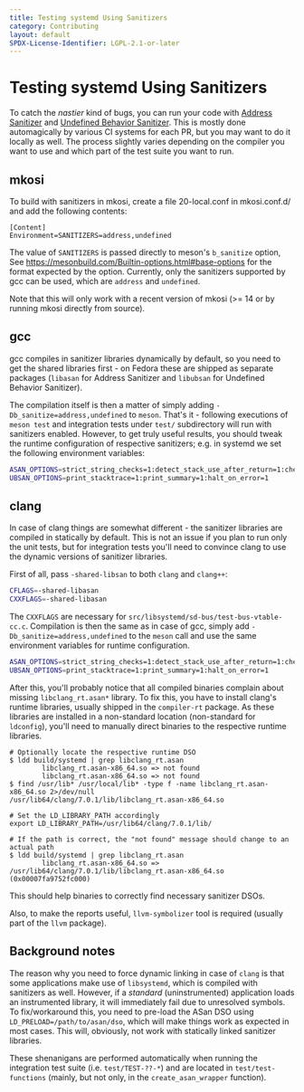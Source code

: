 ```yaml
---
title: Testing systemd Using Sanitizers
category: Contributing
layout: default
SPDX-License-Identifier: LGPL-2.1-or-later
---
```


# Testing systemd Using Sanitizers

To catch the *nastier* kind of bugs, you can run your code with [Address Sanitizer](https://clang.llvm.org/docs/AddressSanitizer.html)
and [Undefined Behavior Sanitizer](https://clang.llvm.org/docs/UndefinedBehaviorSanitizer.html).
This is mostly done automagically by various CI systems for each PR, but you may
want to do it locally as well. The process slightly varies depending on the
compiler you want to use and which part of the test suite you want to run.

## mkosi

To build with sanitizers in mkosi, create a file 20-local.conf in mkosi.conf.d/ and add the following
contents:

```
[Content]
Environment=SANITIZERS=address,undefined
```

The value of `SANITIZERS` is passed directly to meson's `b_sanitize` option, See
https://mesonbuild.com/Builtin-options.html#base-options for the format expected by the option. Currently,
only the sanitizers supported by gcc can be used, which are `address` and `undefined`.

Note that this will only work with a recent version of mkosi (>= 14 or by running mkosi directly from source).

## gcc
gcc compiles in sanitizer libraries dynamically by default, so you need to get
the shared libraries first - on Fedora these are shipped as separate packages
(`libasan` for Address Sanitizer and `libubsan` for Undefined Behavior Sanitizer).

The compilation itself is then a matter of simply adding `-Db_sanitize=address,undefined`
to `meson`. That's it - following executions of `meson test` and integration tests
under `test/` subdirectory will run with sanitizers enabled. However, to get
truly useful results, you should tweak the runtime configuration of respective
sanitizers; e.g. in systemd we set the following environment variables:

```bash
ASAN_OPTIONS=strict_string_checks=1:detect_stack_use_after_return=1:check_initialization_order=1:strict_init_order=1
UBSAN_OPTIONS=print_stacktrace=1:print_summary=1:halt_on_error=1
```
## clang
In case of clang things are somewhat different - the sanitizer libraries are
compiled in statically by default. This is not an issue if you plan to run
only the unit tests, but for integration tests you'll need to convince clang
to use the dynamic versions of sanitizer libraries.

First of all, pass `-shared-libsan` to both `clang` and `clang++`:

```bash
CFLAGS=-shared-libasan
CXXFLAGS=-shared-libasan
```

The `CXXFLAGS` are necessary for `src/libsystemd/sd-bus/test-bus-vtable-cc.c`. Compilation
is then the same as in case of gcc, simply add `-Db_sanitize=address,undefined`
to the `meson` call and use the same environment variables for runtime configuration.

```bash
ASAN_OPTIONS=strict_string_checks=1:detect_stack_use_after_return=1:check_initialization_order=1:strict_init_order=1
UBSAN_OPTIONS=print_stacktrace=1:print_summary=1:halt_on_error=1
```

After this, you'll probably notice that all compiled binaries complain about
missing `libclang_rt.asan*` library. To fix this, you have to install clang's
runtime libraries, usually shipped in the `compiler-rt` package. As these libraries
are installed in a non-standard location (non-standard for `ldconfig`), you'll
need to manually direct binaries to the respective runtime libraries.

```
# Optionally locate the respective runtime DSO
$ ldd build/systemd | grep libclang_rt.asan
        libclang_rt.asan-x86_64.so => not found
        libclang_rt.asan-x86_64.so => not found
$ find /usr/lib* /usr/local/lib* -type f -name libclang_rt.asan-x86_64.so 2>/dev/null
/usr/lib64/clang/7.0.1/lib/libclang_rt.asan-x86_64.so

# Set the LD_LIBRARY_PATH accordingly
export LD_LIBRARY_PATH=/usr/lib64/clang/7.0.1/lib/

# If the path is correct, the "not found" message should change to an actual path
$ ldd build/systemd | grep libclang_rt.asan
        libclang_rt.asan-x86_64.so => /usr/lib64/clang/7.0.1/lib/libclang_rt.asan-x86_64.so (0x00007fa9752fc000)
```

This should help binaries to correctly find necessary sanitizer DSOs.

Also, to make the reports useful, `llvm-symbolizer` tool is required (usually
part of the `llvm` package).

## Background notes
The reason why you need to force dynamic linking in case of `clang` is that some
applications make use of `libsystemd`, which is compiled with sanitizers as well.
However, if a *standard* (uninstrumented) application loads an instrumented library,
it will immediately fail due to unresolved symbols. To fix/workaround this, you
need to pre-load the ASan DSO using `LD_PRELOAD=/path/to/asan/dso`, which will
make things work as expected in most cases. This will, obviously, not work with
statically linked sanitizer libraries.

These shenanigans are performed automatically when running the integration test
suite (i.e. `test/TEST-??-*`) and are located in `test/test-functions` (mainly,
but not only, in the `create_asan_wrapper` function).
